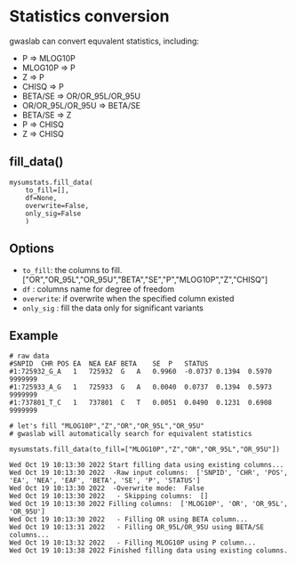 # Statistics conversion

gwaslab can convert equvalent statistics, including:
- P => MLOG10P
- MLOG10P => P
- Z => P
- CHISQ => P
- BETA/SE => OR/OR_95L/OR_95U
- OR/OR_95L/OR_95U => BETA/SE
- BETA/SE => Z
- P => CHISQ
- Z => CHISQ

## fill_data()
```
mysumstats.fill_data( 
    to_fill=[],
    df=None,
    overwrite=False,
    only_sig=False
    )
```
## Options
- `to_fill`: the columns to fill. ["OR","OR_95L","OR_95U","BETA","SE","P","MLOG10P","Z","CHISQ"]
- `df` : columns name for degree of freedom
- `overwrite`: if overwrite when the specified column existed
- `only_sig` : fill the data only for significant variants

## Example
```
# raw data
#SNPID	CHR	POS	EA	NEA	EAF	BETA	SE	P	STATUS
#1:725932_G_A	1	725932	G	A	0.9960	-0.0737	0.1394	0.5970	9999999
#1:725933_A_G	1	725933	G	A	0.0040	0.0737	0.1394	0.5973	9999999
#1:737801_T_C	1	737801	C	T	0.0051	0.0490	0.1231	0.6908	9999999

# let's fill "MLOG10P","Z","OR","OR_95L","OR_95U"
# gwaslab will automatically search for equivalent statistics

mysumstats.fill_data(to_fill=["MLOG10P","Z","OR","OR_95L","OR_95U"])

Wed Oct 19 10:13:30 2022 Start filling data using existing columns...
Wed Oct 19 10:13:30 2022  -Raw input columns:  ['SNPID', 'CHR', 'POS', 'EA', 'NEA', 'EAF', 'BETA', 'SE', 'P', 'STATUS']
Wed Oct 19 10:13:30 2022  -Overwrite mode:  False
Wed Oct 19 10:13:30 2022   - Skipping columns:  []
Wed Oct 19 10:13:30 2022 Filling columns:  ['MLOG10P', 'OR', 'OR_95L', 'OR_95U']
Wed Oct 19 10:13:30 2022   - Filling OR using BETA column...
Wed Oct 19 10:13:31 2022   - Filling OR_95L/OR_95U using BETA/SE columns...
Wed Oct 19 10:13:32 2022   - Filling MLOG10P using P column...
Wed Oct 19 10:13:38 2022 Finished filling data using existing columns.
```

